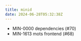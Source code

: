 ```yaml
---
title: minid
date: 2024-06-28T05:32:38Z
---
```

- MIN-0000 dependencies (#70)
- MIN-1613 mots frontend (#68)

